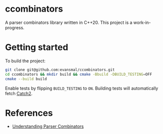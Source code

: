 # ccombinators

A parser combinators library written in C++20. This project is a work-in-progress.

# Getting started

To build the project:

```sh
git clone git@github.com:evansmal/ccombinators.git
cd ccombinators && mkdir build && cmake -Bbuild -DBUILD_TESTING=OFF
cmake --build build
```
Enable tests by flipping `BUILD_TESTING` to `ON`. Building tests will automatically fetch [Catch2](https://github.com/catchorg/Catch2/).

# References

- [Understanding Parser Combinators](https://fsharpforfunandprofit.com/posts/understanding-parser-combinators-2/)
